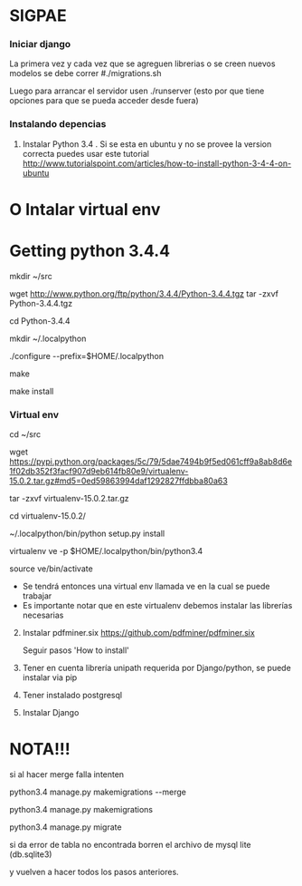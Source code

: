 # SIGPAE

### Iniciar django

La primera vez y cada vez que se agreguen librerias o se creen nuevos modelos se debe correr #./migrations.sh

Luego para arrancar el servidor usen ./runserver (esto por que tiene opciones para que se pueda acceder desde fuera)

### Instalando depencias 

1. Instalar Python 3.4 . Si se esta en ubuntu y no se provee la version correcta puedes usar este tutorial
  http://www.tutorialspoint.com/articles/how-to-install-python-3-4-4-on-ubuntu
  
 # O Intalar virtual env
 # Getting python 3.4.4
 mkdir ~/src
 
 wget http://www.python.org/ftp/python/3.4.4/Python-3.4.4.tgz
 tar -zxvf Python-3.4.4.tgz
 
 cd Python-3.4.4
 
 mkdir ~/.localpython
 
 ./configure --prefix=$HOME/.localpython
 
 make
 
 make install
 
 ### Virtual env
 
 cd ~/src
 
 wget https://pypi.python.org/packages/5c/79/5dae7494b9f5ed061cff9a8ab8d6e1f02db352f3facf907d9eb614fb80e9/virtualenv-15.0.2.tar.gz#md5=0ed59863994daf1292827ffdbba80a63
 
 tar -zxvf virtualenv-15.0.2.tar.gz
 
 cd virtualenv-15.0.2/
 
 ~/.localpython/bin/python setup.py install
 
 virtualenv ve -p $HOME/.localpython/bin/python3.4
 
 source ve/bin/activate  
 
 - Se tendrá entonces una virtual env llamada ve en la cual se puede trabajar
 - Es importante notar que en este virtualenv debemos instalar las librerías necesarias

2. Instalar pdfminer.six
	https://github.com/pdfminer/pdfminer.six

	Seguir pasos 'How to install'
	
3. Tener en cuenta librería unipath requerida por Django/python, se puede instalar via pip

4. Tener instalado postgresql

5. Instalar Django
 
# NOTA!!!

si al hacer merge falla intenten

python3.4 manage.py makemigrations --merge

python3.4 manage.py makemigrations

python3.4 manage.py migrate

si da error de tabla no encontrada borren el archivo de mysql lite (db.sqlite3)

y vuelven a hacer todos los pasos anteriores.

